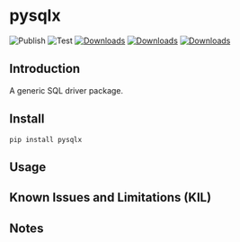 # pysqlx

![Publish](https://github.com/pysqlx/pysqlx/workflows/Publish/badge.svg)
![Test](https://github.com/pysqlx/pysqlx/workflows/Test/badge.svg)
[![Downloads](https://static.pepy.tech/personalized-badge/pysqlx?period=week&units=international_system&left_color=black&right_color=orange&left_text=Last%20Week)](https://pepy.tech/project/pysqlx)
[![Downloads](https://static.pepy.tech/personalized-badge/pysqlx?period=month&units=international_system&left_color=black&right_color=orange&left_text=Month)](https://pepy.tech/project/pysqlx)
[![Downloads](https://static.pepy.tech/personalized-badge/pysqlx?period=total&units=international_system&left_color=black&right_color=orange&left_text=Total)](https://pepy.tech/project/pysqlx)

## Introduction

A generic SQL driver package.

## Install

    pip install pysqlx

## Usage

## Known Issues and Limitations (KIL)

## Notes
